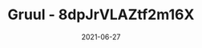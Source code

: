 ---
title: "Gruul - 8dpJrVLAZtf2m16X"
reportCode: "8dpJrVLAZtf2m16X"
reportZone: "gruul-magtheridon"
date: 2021-06-27
---